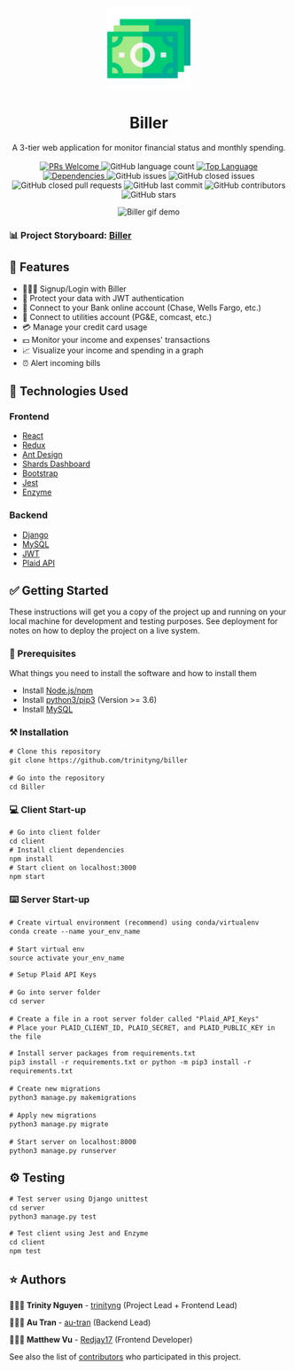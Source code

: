 <p align="center">
    <img width="150" src="./client/src/assets/biller_logo.png">
</p>

<h1 align="center">Biller</h1>

<div align="center">
A 3-tier web application for monitor financial status and monthly spending. </br></br>

<a href="https://github.com/trinityng/bills/pulls">
    <img src="https://img.shields.io/badge/PRs-welcome-green.svg" alt="PRs Welcome" />
</a>
<img alt="GitHub language count" src="https://img.shields.io/github/languages/count/trinityng/bills">
<a href="https://www.javascript.com/">
    <img src="https://img.shields.io/github/languages/top/trinityng/bills" alt="Top Language" />
</a>
<a href="https://github.com/trinityng/bills/pulls">
    <img src="https://img.shields.io/david/trinityng/chatbox" alt="Dependencies" />
</a>
<img alt="GitHub issues" src="https://img.shields.io/github/issues/trinityng/bills">
<img alt="GitHub closed issues" src="https://img.shields.io/github/issues-closed/trinityng/bills">
<img alt="GitHub closed pull requests" src="https://img.shields.io/github/issues-pr-closed/trinityng/bills">
<img alt="GitHub last commit" src="https://img.shields.io/github/last-commit/trinityng/bills">
<img alt="GitHub contributors" src="https://img.shields.io/github/contributors-anon/trinityng/bills">
<img alt="GitHub stars" src="https://img.shields.io/github/stars/trinityng/bills?style=social">

![Biller gif demo](./doc/demo/Biller-Demo.gif)

</div>

### 📊 Project Storyboard: [Biller](https://github.com/trinityng/bills/projects/1)

## 🌟 Features

- 🙍🏻‍♀️ Signup/Login with Biller
- 🔏 Protect your data with JWT authentication
- 🏦 Connect to your Bank online account (Chase, Wells Fargo, etc.)
- 📑 Connect to utilities account (PG&E, comcast, etc.)
- 💳 Manage your credit card usage
- 💵 Monitor your income and expenses' transactions
- 📈 Visualize your income and spending in a graph
- ⏰ Alert incoming bills

## 📂 Technologies Used

### Frontend

- [React](https://github.com/facebook/react)
- [Redux](https://github.com/reduxjs/redux)
- [Ant Design](https://github.com/ant-design/ant-design)
- [Shards Dashboard](https://github.com/DesignRevision/shards-dashboard)
- [Bootstrap](https://github.com/twbs/bootstrap)
- [Jest](https://github.com/facebook/jest)
- [Enzyme](https://github.com/FormidableLabs/enzyme-matchers/tree/master/packages/jest-enzyme)

### Backend

- [Django](https://github.com/django/django)
- [MySQL](https://www.mysql.com/)
- [JWT](https://github.com/jpadilla/pyjwt)
- [Plaid API](https://github.com/plaid/plaid-python)

## ✅ Getting Started

These instructions will get you a copy of the project up and running on your local machine for development and testing purposes. See deployment for notes on how to deploy the project on a live system.

### 📍 Prerequisites

What things you need to install the software and how to install them

- Install [Node.js/npm](https://nodejs.org/en/download/)
- Install [python3/pip3](https://www.python.org/downloads/) (Version >= 3.6)
- Install [MySQL](https://dev.mysql.com/doc/mysql-installation-excerpt/5.7/en/)

### ⚒️ Installation

```
# Clone this repository
git clone https://github.com/trinityng/biller

# Go into the repository
cd Biller
```

### 💻 Client Start-up

```
# Go into client folder
cd client
# Install client dependencies
npm install
# Start client on localhost:3000
npm start
```

### ⌨️ Server Start-up

```
# Create virtual environment (recommend) using conda/virtualenv
conda create --name your_env_name

# Start virtual env
source activate your_env_name
```

```
# Setup Plaid API Keys

# Go into server folder
cd server

# Create a file in a root server folder called "Plaid_API_Keys"
# Place your PLAID_CLIENT_ID, PLAID_SECRET, and PLAID_PUBLIC_KEY in the file
```

```
# Install server packages from requirements.txt
pip3 install -r requirements.txt or python -m pip3 install -r requirements.txt

# Create new migrations
python3 manage.py makemigrations

# Apply new migrations
python3 manage.py migrate

# Start server on localhost:8000
python3 manage.py runserver
```

## ⚙️ Testing

```
# Test server using Django unittest
cd server
python3 manage.py test
```

```
# Test client using Jest and Enzyme
cd client
npm test
```

## ⭐️ Authors

👩🏻‍💻 **Trinity Nguyen** - [trinityng](https://github.com/trinityng) (Project Lead + Frontend Lead)

👨🏻‍💻 **Au Tran** - [au-tran](https://github.com/au-tran) (Backend Lead)

👨🏻‍💻 **Matthew Vu** - [Redjay17](https://github.com/Redjay17) (Frontend Developer)

See also the list of [contributors](https://github.com/trinityng/biller/contributors) who participated in this project.
